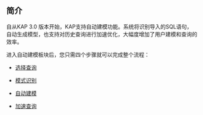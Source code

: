 ## 简介

自从KAP 3.0 版本开始，KAP支持自动建模功能。系统将识别导入的SQL语句，自动生成模型，也支持对历史查询进行加速优化，大幅度增加了用户建模和查询的效率。

进入自动建模板块后，您只需四个步骤就可以完成整个流程：

- [选择查询](query_input.cn.md)


- [模式识别](pattern_recognition.cn.md)


- [自动建模](auto_modeling.cn.md)


- [加速查询](query_accelerator.cn.md)
